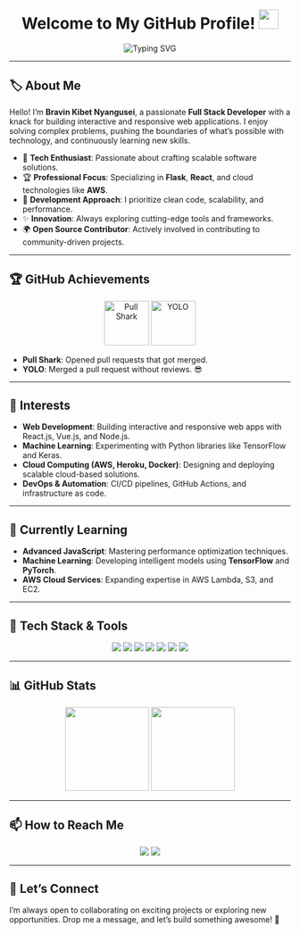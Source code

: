 <!-- Optionally, add a cool header image:
  <img src="YOUR_HEADER_IMAGE_URL" alt="header image" style="width:100%;"/>
-->

<h1 align="center">
  Welcome to My GitHub Profile! 
  <img src="https://media.giphy.com/media/hvRJCLFzcasrR4ia7z/giphy.gif" width="35">
</h1>

<p align="center">
  <img 
    src="https://readme-typing-svg.herokuapp.com?font=Fira+Code&size=22&pause=1000&color=34D58C&center=true&vCenter=true&width=600&lines=Hey%20there%20%F0%9F%91%8B%20I%27m%20Bravin%20Kibet%20Nyangusei;Full%20Stack%20Developer;Tech%20Enthusiast%20%7C%20Problem%20Solver;Always%20Learning%20New%20Things!"
    alt="Typing SVG"
  />
</p>

---

## 🏷️ About Me

Hello! I’m **Bravin Kibet Nyangusei**, a passionate **Full Stack Developer** with a knack for building interactive and responsive web applications. I enjoy solving complex problems, pushing the boundaries of what’s possible with technology, and continuously learning new skills.

- 🚀 **Tech Enthusiast**: Passionate about crafting scalable software solutions.
- 🏆 **Professional Focus**: Specializing in **Flask**, **React**, and cloud technologies like **AWS**.
- 🎯 **Development Approach**: I prioritize clean code, scalability, and performance.
- ✨ **Innovation**: Always exploring cutting-edge tools and frameworks.
- 🌍 **Open Source Contributor**: Actively involved in contributing to community-driven projects.

---

## 🏆 GitHub Achievements

<div align="center">
  <img src="https://github.githubassets.com/images/modules/profile/achievements/pull-shark-default.png" width="80" height="80" alt="Pull Shark" />
  <img src="https://github.githubassets.com/images/modules/profile/achievements/yolo-default.png" width="80" height="80" alt="YOLO" />
</div>

- **Pull Shark**: Opened pull requests that got merged.
- **YOLO**: Merged a pull request without reviews. 😎

---

## 👀 Interests
- **Web Development**: Building interactive and responsive web apps with React.js, Vue.js, and Node.js.
- **Machine Learning**: Experimenting with Python libraries like TensorFlow and Keras.
- **Cloud Computing (AWS, Heroku, Docker)**: Designing and deploying scalable cloud-based solutions.
- **DevOps & Automation**: CI/CD pipelines, GitHub Actions, and infrastructure as code.

---

## 🌱 Currently Learning
- **Advanced JavaScript**: Mastering performance optimization techniques.
- **Machine Learning**: Developing intelligent models using **TensorFlow** and **PyTorch**.
- **AWS Cloud Services**: Expanding expertise in AWS Lambda, S3, and EC2.

---

## 🏅 Tech Stack & Tools

<p align="center">
  <img src="https://img.shields.io/badge/Code-JavaScript-informational?style=flat&logo=javascript&color=F7DF1E" />
  <img src="https://img.shields.io/badge/Code-Python-informational?style=flat&logo=python&color=3776AB" />
  <img src="https://img.shields.io/badge/Framework-React-informational?style=flat&logo=react&color=61DAFB" />
  <img src="https://img.shields.io/badge/Framework-Flask-informational?style=flat&logo=flask&color=000000" />
  <img src="https://img.shields.io/badge/Database-PostgreSQL-informational?style=flat&logo=postgresql&color=336791" />
  <img src="https://img.shields.io/badge/Tools-Docker-informational?style=flat&logo=docker&color=2496ED" />
  <img src="https://img.shields.io/badge/Cloud-AWS-informational?style=flat&logo=amazon-aws&color=232F3E" />
</p>

---

## 📊 GitHub Stats
<p align="center">
  <img src="https://github-readme-stats.vercel.app/api?username=Bravinkibet&show_icons=true&theme=radical" height="150"/>
  <img src="https://github-readme-stats.vercel.app/api/top-langs/?username=Bravinkibet&layout=compact&theme=radical" height="150"/>
</p>

---

## 📫 How to Reach Me
<p align="center">
  <a href="mailto:bravink599@gmail.com"><img src="https://img.shields.io/badge/Email-bravink599%40gmail.com-blue?style=flat&logo=gmail"></a>
  <a href="https://www.linkedin.com/in/bravin-kibet-1a4077328/"><img src="https://img.shields.io/badge/LinkedIn-Bravin%20Nyangusei-blue?style=flat&logo=linkedin"></a>
</p>

---

## 💬 Let’s Connect
I’m always open to collaborating on exciting projects or exploring new opportunities. Drop me a message, and let’s build something awesome! 🚀
